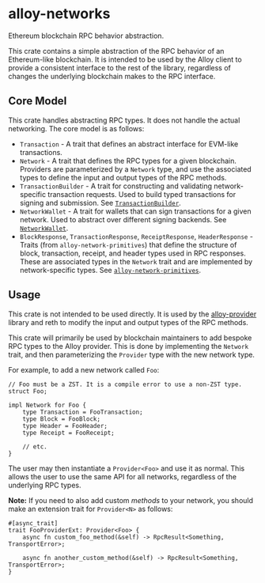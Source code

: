 # alloy-networks

Ethereum blockchain RPC behavior abstraction.

This crate contains a simple abstraction of the RPC behavior of an
Ethereum-like blockchain. It is intended to be used by the Alloy client to
provide a consistent interface to the rest of the library, regardless of
changes the underlying blockchain makes to the RPC interface.

## Core Model

This crate handles abstracting RPC types. It does not handle the actual
networking. The core model is as follows:

- `Transaction` - A trait that defines an abstract interface for EVM-like
  transactions.
- `Network` - A trait that defines the RPC types for a given blockchain.
  Providers are parameterized by a `Network` type, and use the associated
  types to define the input and output types of the RPC methods.
- `TransactionBuilder` - A trait for constructing and validating network-specific transaction requests. Used to build typed transactions for signing and submission. See [`TransactionBuilder`](./src/transaction/builder.rs).
- `NetworkWallet` - A trait for wallets that can sign transactions for a given network. Used to abstract over different signing backends. See [`NetworkWallet`](./src/transaction/signer.rs).
- `BlockResponse`, `TransactionResponse`, `ReceiptResponse`, `HeaderResponse` - Traits (from `alloy-network-primitives`) that define the structure of block, transaction, receipt, and header types used in RPC responses. These are associated types in the `Network` trait and are implemented by network-specific types. See [`alloy-network-primitives`]([https://docs.rs/alloy-network-primitives/](https://docs.rs/alloy-network-primitives/)).

## Usage

This crate is not intended to be used directly. It is used by the
[alloy-provider] library and reth to modify the input and output types of the
RPC methods.

This crate will primarily be used by blockchain maintainers to add bespoke RPC
types to the Alloy provider. This is done by implementing the `Network` trait,
and then parameterizing the `Provider` type with the new network type.

For example, to add a new network called `Foo`:

```rust,ignore
// Foo must be a ZST. It is a compile error to use a non-ZST type.
struct Foo;

impl Network for Foo {
    type Transaction = FooTransaction;
    type Block = FooBlock;
    type Header = FooHeader;
    type Receipt = FooReceipt;

    // etc.
}
```

The user may then instantiate a `Provider<Foo>` and use it as normal. This
allows the user to use the same API for all networks, regardless of the
underlying RPC types.

**Note:** If you need to also add custom _methods_ to your network, you should
make an extension trait for `Provider<N>` as follows:

```rust,ignore
#[async_trait]
trait FooProviderExt: Provider<Foo> {
    async fn custom_foo_method(&self) -> RpcResult<Something, TransportError>;

    async fn another_custom_method(&self) -> RpcResult<Something, TransportError>;
}
```

[alloy-provider]: ../provider
